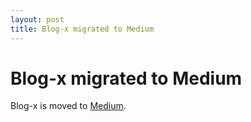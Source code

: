 ```yaml
---
layout: post
title: Blog-x migrated to Medium
---
```


# Blog-x migrated to Medium

Blog-x is moved to [Medium](https://medium.com/@xameeramir/latest).
